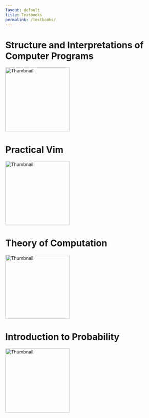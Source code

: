 ```yaml
---
layout: default
title: Textbooks
permalink: /textbooks/
---
```


# Structure and Interpretations of Computer Programs

<a href="https://mitp-content-server.mit.edu/books/content/sectbyfn/books_pres_0/6515/sicp.zip/index.html">
  <img src="https://upload.wikimedia.org/wikipedia/commons/9/9d/SICP_cover.jpg" width="200" alt="Thumbnail">
</a>

# Practical Vim

<a href="https://pragprog.com/titles/dnvim2/practical-vim-second-edition/">
  <img src="https://pragprog.com/titles/dnvim2/practical-vim-second-edition/dnvim2.jpg" width="200" alt="Thumbnail">
</a>

# Theory of Computation

<a href="https://ocw.mit.edu/courses/18-404j-theory-of-computation-fall-2020/">
  <img src="https://images.bwbcovers.com/053/Introduction-to-the-Theory-of-Computation-Sipser-Michael-9780534947286.jpg" width="200" alt="Thumbnail">
</a>

# Introduction to Probability

<a href="https://ocw.mit.edu/courses/6-041-probabilistic-systems-analysis-and-applied-probability-fall-2010/">
  <img src="https://m.media-amazon.com/images/I/91iHKtVb8nL._UF1000,1000_QL80_.jpg" width="200" alt="Thumbnail">
</a>
